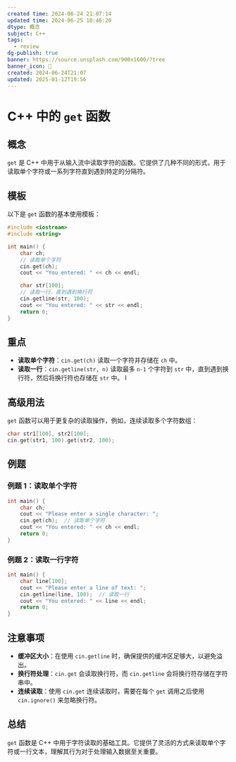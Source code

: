 ```yaml
---
created time: 2024-06-24 21:07:14
updated time: 2024-06-25 10:46:20
dtype: 概念
subject: C++
tags:
  - review
dg-publish: true
banner: https://source.unsplash.com/900x1600/?tree
banner_icon: 🧠
created: 2024-06-24T21:07
updated: 2025-01-12T19:56
---
```


# C++ 中的 `get` 函数

## 概念
`get` 是 C++ 中用于从输入流中读取字符的函数。它提供了几种不同的形式，用于读取单个字符或一系列字符直到遇到特定的分隔符。

## 模板
以下是 `get` 函数的基本使用模板：

```C++
#include <iostream>
#include <string>

int main() {
    char ch;
    // 读取单个字符
    cin.get(ch);
    cout << "You entered: " << ch << endl;

    char str[100];
    // 读取一行，直到遇到换行符
    cin.getline(str, 100);
    cout << "You entered: " << str << endl;
    return 0;
}
```

## 重点
- **读取单个字符**：`cin.get(ch)` 读取一个字符并存储在 `ch` 中。
- **读取一行**：`cin.getline(str, n)` 读取最多 `n-1` 个字符到 `str` 中，直到遇到换行符，然后将换行符也存储在 `str` 中。
I
## 高级用法
`get` 函数可以用于更复杂的读取操作，例如，连续读取多个字符数组：

```C++
char str1[100], str2[100];
cin.get(str1, 100).get(str2, 100);
```

## 例题

### 例题 1：读取单个字符

```C++
int main() {
    char ch;
    cout << "Please enter a single character: ";
    cin.get(ch);  // 读取单个字符
    cout << "You entered: " << ch << endl;
    return 0;
}
```

### 例题 2：读取一行字符

```C++
int main() {
    char line[100];
    cout << "Please enter a line of text: ";
    cin.getline(line, 100);  // 读取一行
    cout << "You entered: " << line << endl;
    return 0;
}
```

## 注意事项

- **缓冲区大小**：在使用 `cin.getline` 时，确保提供的缓冲区足够大，以避免溢出。
- **换行符处理**：`cin.get` 会读取换行符，而 `cin.getline` 会将换行符存储在字符串中。
- **连续读取**：使用 `cin.get` 连续读取时，需要在每个 `get` 调用之后使用 `cin.ignore()` 来忽略换行符。

## 总结

`get` 函数是 C++ 中用于字符读取的基础工具。它提供了灵活的方式来读取单个字符或一行文本，理解其行为对于处理输入数据至关重要。


